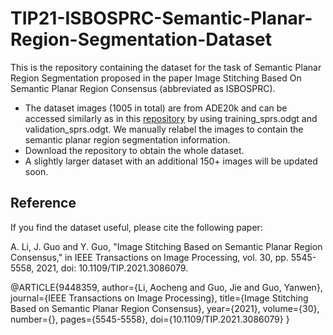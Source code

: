 # TIP21-ISBOSPRC-Semantic-Planar-Region-Segmentation-Dataset
This is the repository containing the dataset for the task of Semantic Planar Region
Segmentation proposed in the paper Image Stitching Based On Semantic Planar Region
Consensus (abbreviated as ISBOSPRC). 
- The dataset images (1005 in total) are from ADE20k and can be accessed similarly as in this 
  [repository](https://www.github.com/CSAILVision/semantic-segmentation-pytorch) by using training_sprs.odgt 
  and validation_sprs.odgt.
  We manually relabel the images to contain the semantic planar region segmentation information.
- Download the repository to obtain the whole dataset.
- A slightly larger dataset with an additional 150+ images will be updated soon.
## Reference

If you find the dataset useful, please cite the following paper:

A. Li, J. Guo and Y. Guo, "Image Stitching Based on Semantic Planar Region Consensus," 
in IEEE Transactions on Image Processing, vol. 30, pp. 5545-5558, 2021, 
doi: 10.1109/TIP.2021.3086079.

  @ARTICLE{9448359,
    author={Li, Aocheng and Guo, Jie and Guo, Yanwen},
    journal={IEEE Transactions on Image Processing}, 
    title={Image Stitching Based on Semantic Planar Region Consensus}, 
    year={2021},
    volume={30},
    number={},
    pages={5545-5558},
    doi={10.1109/TIP.2021.3086079}
  }